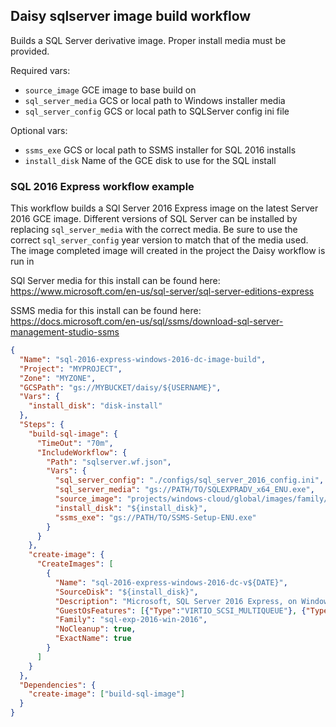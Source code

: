 ## Daisy sqlserver image build workflow
Builds a SQL Server derivative image. 
Proper install media must be provided.

Required vars:
+ `source_image` GCE image to base build on
+ `sql_server_media` GCS or local path to Windows installer media
+ `sql_server_config` GCS or local path to SQLServer config ini file

Optional vars:
+ `ssms_exe` GCS or local path to SSMS installer for SQL 2016 installs
+ `install_disk` Name of the GCE disk to use for the SQL install

### SQL 2016 Express workflow example
This workflow builds a SQl Server 2016 Express image on the latest Server 2016 GCE image.
Different versions of SQL Server can be installed by replacing `sql_server_media` with the 
correct media. Be sure to use the correct `sql_server_config` year version to match that of 
the media used.
The image completed image will created in the project the Daisy workflow is run in

SQl Server media for this install can be found here:
https://www.microsoft.com/en-us/sql-server/sql-server-editions-express

SSMS media for this install can be found here:
https://docs.microsoft.com/en-us/sql/ssms/download-sql-server-management-studio-ssms

```json
{
  "Name": "sql-2016-express-windows-2016-dc-image-build",
  "Project": "MYPROJECT",
  "Zone": "MYZONE",
  "GCSPath": "gs://MYBUCKET/daisy/${USERNAME}",
  "Vars": {
    "install_disk": "disk-install"
  },
  "Steps": {
    "build-sql-image": {
      "TimeOut": "70m",
      "IncludeWorkflow": {
        "Path": "sqlserver.wf.json",
        "Vars": {
          "sql_server_config": "./configs/sql_server_2016_config.ini",
          "sql_server_media": "gs://PATH/TO/SQLEXPRADV_x64_ENU.exe",
          "source_image": "projects/windows-cloud/global/images/family/windows-2016",
          "install_disk": "${install_disk}",
          "ssms_exe": "gs://PATH/TO/SSMS-Setup-ENU.exe"
        }
      }
    },
    "create-image": {
      "CreateImages": [
        {
          "Name": "sql-2016-express-windows-2016-dc-v${DATE}",
          "SourceDisk": "${install_disk}",
          "Description": "Microsoft, SQL Server 2016 Express, on Windows Server 2016, x64 built on ${DATE}",
          "GuestOsFeatures": [{"Type":"VIRTIO_SCSI_MULTIQUEUE"}, {"Type":"WINDOWS"}],
          "Family": "sql-exp-2016-win-2016",
          "NoCleanup": true,
          "ExactName": true
        }
      ]
    }
  },
  "Dependencies": {
    "create-image": ["build-sql-image"]
  }
}
```
 